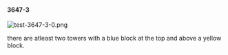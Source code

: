 #### 3647-3
![test-3647-3-0.png](https://github.com/lil-lab/nlvr/raw/master/nlvr/test/images/4/test-3647-3-0.png "test-3647-3-0.png")

there are atleast two towers with a blue block at the top and above a yellow block.